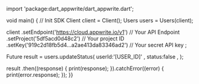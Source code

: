 import 'package:dart_appwrite/dart_appwrite.dart';

void main() { // Init SDK
  Client client = Client();
  Users users = Users(client);

  client
    .setEndpoint('https://cloud.appwrite.io/v1') // Your API Endpoint
    .setProject('5df5acd0d48c2') // Your project ID
    .setKey('919c2d18fb5d4...a2ae413da83346ad2') // Your secret API key
  ;

  Future result = users.updateStatus(
    userId:'[USER_ID]' ,
    status:false ,
  );

  result
    .then((response) {
      print(response);
    }).catchError((error) {
      print(error.response);
  });
}}